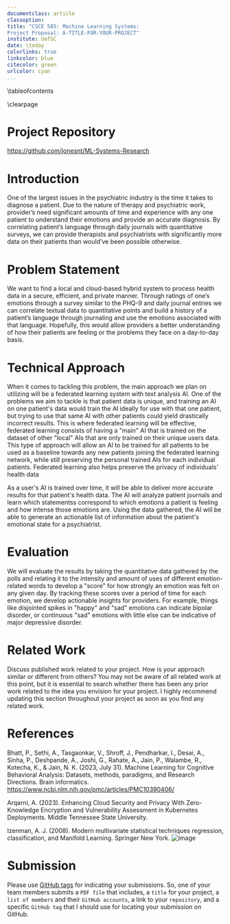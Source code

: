 ```yaml
---
documentclass: article
classoption: 
title: "CSCE 585: Machine Learning Systems: 
Project Proposal: A-TITLE-FOR-YOUR-PROJECT"
institute: UofSC
date: \today
colorlinks: true
linkcolor: blue
citecolor: green
urlcolor: cyan
...
```


\tableofcontents

\clearpage

# Project Repository
https://github.com/jonesnt/ML-Systems-Research

# Introduction
One of the largest issues in the psychiatric industry is the time it takes to diagnose a patient. Due to the nature of therapy and psychiatric work, provider’s need significant amounts of time and experience with any one patient to understand their emotions and provide an accurate diagnosis. By correlating patient’s language through daily journals with quantitative surveys, we can provide therapists and psychiatrists with significantly more data on their patients than would’ve been possible otherwise.

# Problem Statement
We want to find a local and cloud-based hybrid system to process health data in a secure, efficient, and private manner. Through ratings of one’s emotions through a survey similar to the PHQ-9 and daily journal entries we can correlate textual data to quantitative points and build a history of a patient’s language through journaling and use the emotions associated with that language. Hopefully, this would allow providers a better understanding of how their patients are feeling or the problems they face on a day-to-day basis. 

# Technical Approach
When it comes to tackling this problem, the main approach we plan on utilizing will be a federated learning system with text analysis AI. One of the problems we aim to tackle is that patient data is unique, and training an AI on one patient's data would train the AI ideally for use with that one patient, but trying to use that same AI with other patients could yield drastically incorrect results. This is where federated learning will be effective, federated learning consists of having a "main" AI that is trained on the dataset of other "local" AIs that are only trained on their unique users data. This type of approach will allow an AI to be trained for all patients to be used as a baseline towards any new patients joining the federated learning network, while still preserving the personal trained AIs for each individual patients. Federated learning also helps preserve the privacy of individuals' health data

As a user's AI is trained over time, it will be able to deliver more accurate results for that patient's health data. The AI will analyze patient journals and learn which statementss correspond to which emotions a patient is feeling and how intense those emotions are. Using the data gathered, the AI will be able to generate an actionable list of information about the patient's emotional state for a psychiatrist.

# Evaluation
We will evaluate the results by taking the quantitative data gathered by the polls and relating it to the intensity and amount of uses of different emotion-related words to develop a "score" for how strongly an emotion was felt on any given day. By tracking these scores over a period of time for each emotion, we develop actionable insights for providers. For example, things like disjointed spikes in "happy" and "sad" emotions can indicate bipolar disorder, or continuous "sad" emotions with little else can be indicative of major depressive disorder. 

# Related Work
Discuss published work related to your project. How is your approach similar or different from others? You may not be aware of all related work at this point, but it is essential to search whether there has been any prior work related to the idea you envision for your project. I highly recommend updating this section throughout your project as soon as you find any related work.

# References
Bhatt, P., Sethi, A., Tasgaonkar, V., Shroff, J., Pendharkar, I., Desai, A., Sinha, P., Deshpande, A., Joshi, G., Rahate, A., Jain, P., Walambe, R., Kotecha, K., & Jain, N. K. (2023, July 31). Machine Learning for Cognitive Behavioral Analysis: Datasets, methods, paradigms, and Research Directions. Brain informatics. https://www.ncbi.nlm.nih.gov/pmc/articles/PMC10390406/ 

Arqarni, A. (2023). Enhancing Cloud Security and Privacy With Zero-Knowledge Encryption and Vulnerability Assessment in Kubernetes Deployments. Middle Tennessee State University. 

Izenman, A. J. (2008). Modern multivariate statistical techniques regression, classification, and Manifold Learning. Springer New York. 
![image](https://github.com/user-attachments/assets/ef3fb1f1-a7e5-4bb5-a756-38f3a8a2c7ad)


# Submission
Please use [GitHub tags](https://docs.github.com/en/desktop/contributing-and-collaborating-using-github-desktop/managing-commits/managing-tags) for indicating your submissions. So, one of your team members submits a `PDF file` that includes, a `title` for your project, a `list of members` and their `GitHub accounts`, a link to your `repository`, and a specific `GitHub tag` that I should use for locating your submission on GitHub. 
